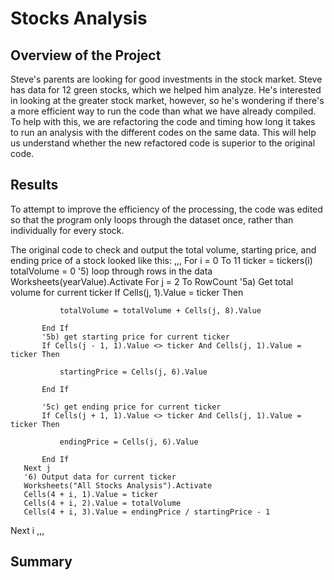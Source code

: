 # Stocks Analysis

## Overview of the Project 

Steve's parents are looking for good investments in the stock market. Steve has data for 12 green stocks, which we helped him analyze. He's interested in looking at the greater stock market, however, so he's wondering if there's a more efficient way to run the code than what we have already compiled. To help with this, we are refactoring the code and timing how long it takes to run an analysis with the different codes on the same data. 
This will help us understand whether the new refactored code is superior to the original code.

## Results

To attempt to improve the efficiency of the processing, the code was edited so that the program only loops through the dataset once, rather than individually for every stock.

The original code to check and output the total volume, starting price, and ending price of a stock looked like this: 
,,,
   For i = 0 To 11
       ticker = tickers(i)
       totalVolume = 0
       '5) loop through rows in the data
       Worksheets(yearValue).Activate
       For j = 2 To RowCount
           '5a) Get total volume for current ticker
           If Cells(j, 1).Value = ticker Then

               totalVolume = totalVolume + Cells(j, 8).Value

           End If
           '5b) get starting price for current ticker
           If Cells(j - 1, 1).Value <> ticker And Cells(j, 1).Value = ticker Then

               startingPrice = Cells(j, 6).Value

           End If

           '5c) get ending price for current ticker
           If Cells(j + 1, 1).Value <> ticker And Cells(j, 1).Value = ticker Then

               endingPrice = Cells(j, 6).Value

           End If
       Next j
       '6) Output data for current ticker
       Worksheets("All Stocks Analysis").Activate
       Cells(4 + i, 1).Value = ticker
       Cells(4 + i, 2).Value = totalVolume
       Cells(4 + i, 3).Value = endingPrice / startingPrice - 1

   Next i
,,,


## Summary

